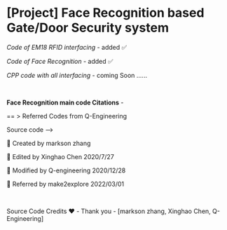 # [Project] Face Recognition based Gate/Door Security system

<em> Code of EM18 RFID interfacing </em> - added  ✅  

<em> Code of Face Recognition </em> - added  ✅  

<em> CPP code with all interfacing </em> - coming Soon ......  

<br>  

**Face Recognition main code Citations** -  
  
== > Referred Codes from Q-Engineering  
  
Source code -->   

📎 Created by markson zhang  
    
📎 Edited by Xinghao Chen 2020/7/27  
   
📎 Modified by Q-engineering 2020/12/28  
    
📎 Referred by make2explore 2022/03/01  

<br>  
  
Source Code Credits ❤️ -  Thank you - [markson zhang, Xinghao Chen, Q-Engineering]  